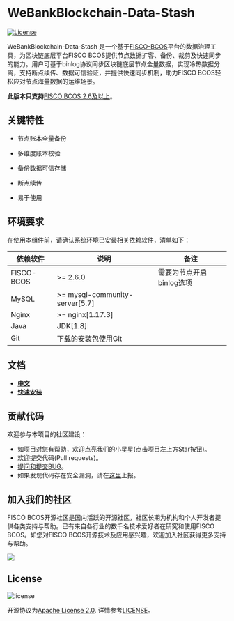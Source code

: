 # WeBankBlockchain-Data-Stash

[![License](https://img.shields.io/badge/license-Apache%202-4EB1BA.svg)](https://www.apache.org/licenses/LICENSE-2.0.html)

WeBankBlockchain-Data-Stash 是一个基于[FISCO-BCOS](https://github.com/FISCO-BCOS/FISCO-BCOS)平台的数据治理工具，为区块链底层平台FISCO BCOS提供节点数据扩容、备份、裁剪及快速同步的能力。用户可基于binlog协议同步区块链底层节点全量数据，实现冷热数据分离，支持断点续传、数据可信验证，并提供快速同步机制，助力FISCO BCOS轻松应对节点海量数据的运维场景。


**此版本只支持**[FISCO BCOS 2.6及以上](https://fisco-bcos-documentation.readthedocs.io/zh_CN/latest/)。

## 关键特性

- 节点账本全量备份

- 多维度账本校验

- 备份数据可信存储

- 断点续传

- 易于使用


## 环境要求


在使用本组件前，请确认系统环境已安装相关依赖软件，清单如下：

| 依赖软件 | 说明 |备注|
| --- | --- | --- |
| FISCO-BCOS | >= 2.6.0 | 需要为节点开启binlog选项|
| MySQL | >= mysql-community-server[5.7] | |
| Nginx | >= nginx[1.17.3]| |
| Java | JDK[1.8] | |
| Git | 下载的安装包使用Git | |

## 文档

- [**中文**](https://data-doc.readthedocs.io/zh_CN/latest/docs/WeBankBlockchain-Data-Stash/index.html)
- [**快速安装**](https://data-doc.readthedocs.io/zh_CN/latest/docs/WeBankBlockchain-Data-Stash/quickstart.html)


## 贡献代码
欢迎参与本项目的社区建设：
- 如项目对您有帮助，欢迎点亮我们的小星星(点击项目左上方Star按钮)。
- 欢迎提交代码(Pull requests)。
- [提问和提交BUG](https://github.com/WeBankBlockchain/WeBankBlockchain-Data-Stash/issues)。
- 如果发现代码存在安全漏洞，请在[这里](https://security.webank.com)上报。

## 加入我们的社区

FISCO BCOS开源社区是国内活跃的开源社区，社区长期为机构和个人开发者提供各类支持与帮助。已有来自各行业的数千名技术爱好者在研究和使用FISCO BCOS。如您对FISCO BCOS开源技术及应用感兴趣，欢迎加入社区获得更多支持与帮助。


![](https://media.githubusercontent.com/media/FISCO-BCOS/LargeFiles/master/images/QR_image.png)


## License
![license](http://img.shields.io/badge/license-Apache%20v2-blue.svg)

开源协议为[Apache License 2.0](http://www.apache.org/licenses/). 详情参考[LICENSE](../LICENSE)。
